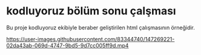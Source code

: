 # kodluyoruz bölüm sonu çalşması
Bu proje kodluyoruz ekibiyle beraber geliştirilen html çalışmasının örneğidir.


https://user-images.githubusercontent.com/83344740/147269221-02da43ab-069d-4747-9bd5-9d7cc005ff9d.mp4

